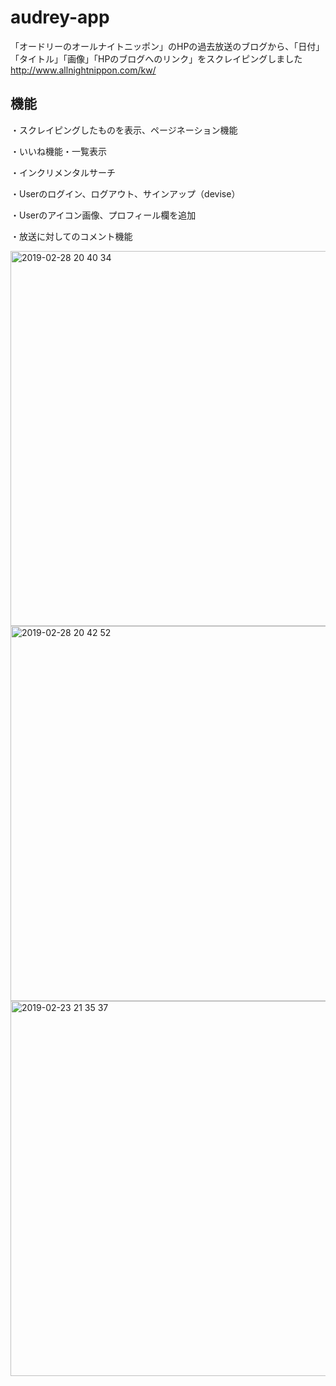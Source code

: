 # audrey-app

「オードリーのオールナイトニッポン」のHPの過去放送のブログから、「日付」「タイトル」「画像」「HPのブログへのリンク」をスクレイピングしました
http://www.allnightnippon.com/kw/


## 機能

・スクレイピングしたものを表示、ページネーション機能

・いいね機能・一覧表示

・インクリメンタルサーチ

・Userのログイン、ログアウト、サインアップ（devise）

・Userのアイコン画像、プロフィール欄を追加

・放送に対してのコメント機能


<img width="600" alt="2019-02-28 20 40 34" src="https://user-images.githubusercontent.com/42834409/53564070-37941f00-3b99-11e9-8d7e-67dc2585ce60.png">


<img width="600" alt="2019-02-28 20 42 52" src="https://user-images.githubusercontent.com/42834409/53564150-71652580-3b99-11e9-8f14-011ba0679ba9.png">


<img width="600" alt="2019-02-23 21 35 37" src="https://user-images.githubusercontent.com/42834409/53286502-fe336c00-37b2-11e9-9873-3428c0e96bae.png">
